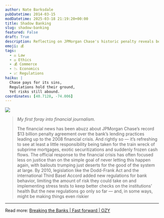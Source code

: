 ```yaml
---
author: Nate Barksdale
pubDatetime: 2014-03-15
modDatetime: 2025-03-18 21:19:20+00:00
title: Shadow Banking
slug: shadow-banking
featured: False
draft: True
description: Reflecting on JPMorgan Chase's historic penalty reveals both accountability and the limitations of new financial regulations.
emoji: 💰
tags:
  - ⚖️ Law
  - ⚖️ Ethics
  - 💰 Commerce
  - 📉 Economics
  - 📈 Regulations
haiku: |
  Chase pays for its sins,  
  Regulations hold their ground,  
  Yet risks still abound.
coordinates: [40.7128, -74.006]
---
```


[![](@assets/images/ozy.png)](http://www.ozy.com)

> _My first foray into financial journalism._
>
> The financial news has been abuzz about JPMorgan Chase’s record $13 billion penalty agreement over the bank’s lending practices leading up to the 2008 financial crisis. And rightly so — it’s refreshing to see at least a little responsibility being taken for the train wreck of subprime mortgages, exotic securitizations and suddenly frozen cash flows. The official response to the financial crisis has often focused less on justice than on the simple goal of never letting this happen again, with bailouts trumping just deserts for the good of the system at large. By 2010, legislation like the Dodd-Frank Act and the international Third Basel Accord added new regulations for bank behavior, limiting the amount of risk they could take on and implementing stress tests to keep better checks on the institutions’ health
> But the new regulations go only so far — and, in some ways, might be making things even riskier

---

Read more: [Breaking the Banks | Fast forward | OZY](http://web.archive.org/web/20150406044941/http://www.ozy.com/fast-forward/breaking-the-banks/3402.article)
